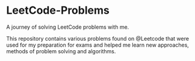 # LeetCode-Problems
A journey of solving LeetCode problems with me.

This repository contains various problems found on @Leetcode that were used for my preparation for exams and helped me learn new approaches, methods of problem solving and algorithms.
